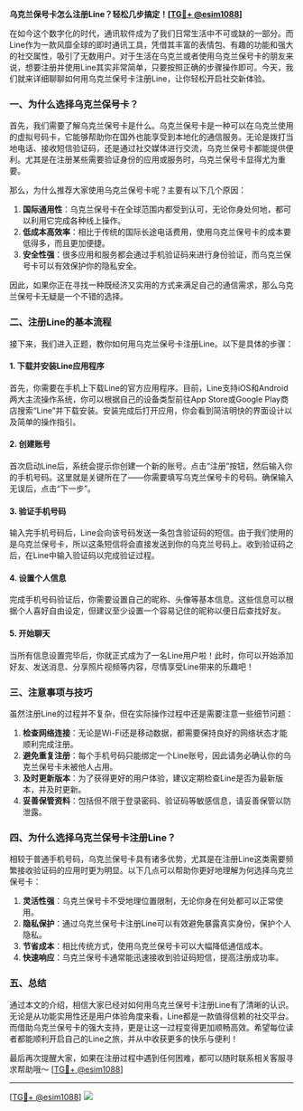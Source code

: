 **乌克兰保号卡怎么注册Line？轻松几步搞定！[[TG💪+ @esim1088](https://t.me/s/esim1088)]**

在如今这个数字化的时代，通讯软件成为了我们日常生活中不可或缺的一部分。而Line作为一款风靡全球的即时通讯工具，凭借其丰富的表情包、有趣的功能和强大的社交属性，吸引了无数用户。对于生活在乌克兰或者使用乌克兰保号卡的朋友来说，想要注册并使用Line其实非常简单，只要按照正确的步骤操作即可。今天，我们就来详细聊聊如何用乌克兰保号卡注册Line，让你轻松开启社交新体验。

### 一、为什么选择乌克兰保号卡？

首先，我们需要了解乌克兰保号卡是什么。乌克兰保号卡是一种可以在乌克兰使用的虚拟号码卡，它能够帮助你在国外也能享受到本地化的通信服务。无论是拨打当地电话、接收短信验证码，还是通过社交媒体进行交流，乌克兰保号卡都能提供便利。尤其是在注册某些需要验证身份的应用或服务时，乌克兰保号卡显得尤为重要。

那么，为什么推荐大家使用乌克兰保号卡呢？主要有以下几个原因：

1. **国际通用性**：乌克兰保号卡在全球范围内都受到认可，无论你身处何地，都可以利用它完成各种线上操作。
2. **低成本高效率**：相比于传统的国际长途电话费用，使用乌克兰保号卡的成本要低得多，而且更加便捷。
3. **安全性强**：很多应用和服务都会通过手机验证码来进行身份验证，而乌克兰保号卡可以有效保护你的隐私安全。

因此，如果你正在寻找一种既经济又实用的方式来满足自己的通信需求，那么乌克兰保号卡无疑是一个不错的选择。

### 二、注册Line的基本流程

接下来，我们进入正题，教你如何用乌克兰保号卡注册Line。以下是具体的步骤：

#### 1. 下载并安装Line应用程序

首先，你需要在手机上下载Line的官方应用程序。目前，Line支持iOS和Android两大主流操作系统，你可以根据自己的设备类型前往App Store或Google Play商店搜索“Line”并下载安装。安装完成后打开应用，你会看到简洁明快的界面设计以及简单的操作指引。

#### 2. 创建账号

首次启动Line后，系统会提示你创建一个新的账号。点击“注册”按钮，然后输入你的手机号码。这里就是关键所在了——你需要填写乌克兰保号卡的号码。确保输入无误后，点击“下一步”。

#### 3. 验证手机号码

输入完手机号码后，Line会向该号码发送一条包含验证码的短信。由于我们使用的是乌克兰保号卡，所以这条短信将会直接发送到你的乌克兰号码上。收到验证码之后，在Line中输入验证码以完成验证过程。

#### 4. 设置个人信息

完成手机号码验证后，你需要设置自己的昵称、头像等基本信息。这些信息可以根据个人喜好自由设定，但建议至少设置一个容易记住的昵称以便日后查找好友。

#### 5. 开始聊天

当所有信息设置完毕后，你就正式成为了一名Line用户啦！此时，你可以开始添加好友、发送消息、分享照片视频等内容，尽情享受Line带来的乐趣吧！

### 三、注意事项与技巧

虽然注册Line的过程并不复杂，但在实际操作过程中还是需要注意一些细节问题：

1. **检查网络连接**：无论是Wi-Fi还是移动数据，都需要保持良好的网络状态才能顺利完成注册。
2. **避免重复注册**：每个手机号码只能绑定一个Line账号，因此请务必确认你的乌克兰保号卡未被他人占用。
3. **及时更新版本**：为了获得更好的用户体验，建议定期检查Line是否为最新版本，并及时更新。
4. **妥善保管资料**：包括但不限于登录密码、验证码等敏感信息，请妥善保管以防泄露。

### 四、为什么选择乌克兰保号卡注册Line？

相较于普通手机号码，乌克兰保号卡具有诸多优势，尤其是在注册Line这类需要频繁接收验证码的应用时更为明显。以下几点可以帮助你更好地理解为何选择乌克兰保号卡：

1. **灵活性强**：乌克兰保号卡不受地理位置限制，无论你身在何处都可以正常使用。
2. **隐私保护**：通过乌克兰保号卡注册Line可以有效避免暴露真实身份，保护个人隐私。
3. **节省成本**：相比传统方式，使用乌克兰保号卡可以大幅降低通信成本。
4. **快速响应**：乌克兰保号卡通常能迅速接收到验证码短信，提高注册成功率。

### 五、总结

通过本文的介绍，相信大家已经对如何用乌克兰保号卡注册Line有了清晰的认识。无论是从功能实用性还是用户体验角度来看，Line都是一款值得信赖的社交平台。而借助乌克兰保号卡的强大支持，更是让这一过程变得更加顺畅高效。希望每位读者都能顺利开启自己的Line之旅，并从中收获更多的快乐与便利！

最后再次提醒大家，如果在注册过程中遇到任何困难，都可以随时联系相关客服寻求帮助哦～ [[TG💪+ @esim1088](https://t.me/s/esim1088)] 

---

[[TG💪+ @esim1088](https://t.me/s/esim1088)] ![](https://i.postimg.cc/4NQfJmqS/Snipaste-2025-05-13-00-14-12.png)